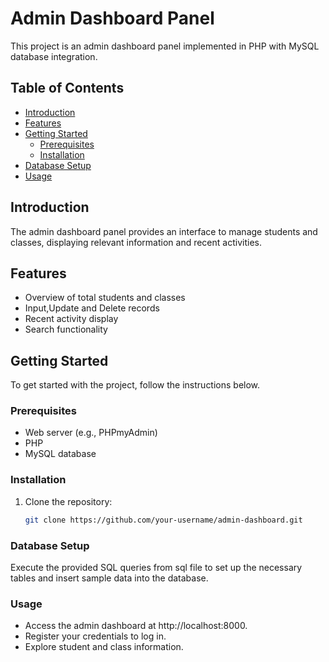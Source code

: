 # Admin Dashboard Panel

This project is an admin dashboard panel implemented in PHP with MySQL database integration.

## Table of Contents

- [Introduction](#introduction)
- [Features](#features)
- [Getting Started](#getting-started)
  - [Prerequisites](#prerequisites)
  - [Installation](#installation)
- [Database Setup](#database-setup)
- [Usage](#usage)

## Introduction

The admin dashboard panel provides an interface to manage students and classes, displaying relevant information and recent activities.

## Features

- Overview of total students and classes
- Input,Update and Delete records
- Recent activity display
- Search functionality

## Getting Started

To get started with the project, follow the instructions below.

### Prerequisites

- Web server (e.g., PHPmyAdmin)
- PHP
- MySQL database

### Installation

1. Clone the repository:

   ```bash
   git clone https://github.com/your-username/admin-dashboard.git

### Database Setup

Execute the provided SQL queries from sql file to set up the necessary tables and insert sample data into the database.

### Usage

- Access the admin dashboard at http://localhost:8000.
- Register your credentials to log in.
- Explore student and class information.
